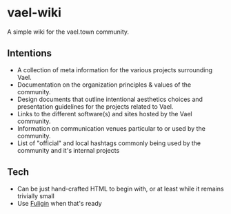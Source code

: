 # vael-wiki
A simple wiki for the vael.town community.


Intentions
---
- A collection of meta information for the various projects surrounding Vael.
- Documentation on the organization principles & values of the community.
- Design documents that outline intentional aesthetics choices and presentation guidelines for the projects related to Vael.
- Links to the different software(s) and sites hosted by the Vael community.
- Information on communication venues particular to or used by the community.
- List of "official" and local hashtags commonly being used by the community and it's internal projects


Tech
---
- Can be just hand-crafted HTML to begin with, or at least while it remains trivially small
- Use [Fuligin](https://github.com/edmondburnett/fuligin) when that's ready
